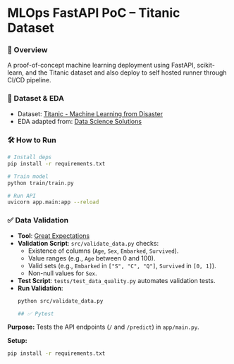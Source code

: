 # MLOps FastAPI PoC – Titanic Dataset

### 📌 Overview

A proof-of-concept machine learning deployment using FastAPI, scikit-learn, and the Titanic dataset and also deploy to self hosted runner through CI/CD pipeline.

<!-- ### Overall Architecture

![Model Architecture](images/main.drawio.svg) -->

### 🧪 Dataset & EDA

- Dataset: [Titanic - Machine Learning from Disaster](https://www.kaggle.com/c/titanic/data)
- EDA adapted from: [Data Science Solutions](https://www.kaggle.com/code/startupsci/titanic-data-science-solutions)

### 🛠 How to Run

```bash
# Install deps
pip install -r requirements.txt

# Train model
python train/train.py

# Run API
uvicorn app.main:app --reload
```
### ✅ Data Validation

- **Tool**: [Great Expectations](https://greatexpectations.io/)
- **Validation Script**: `src/validate_data.py` checks:
  - Existence of columns (`Age`, `Sex`, `Embarked`, `Survived`).
  - Value ranges (e.g., `Age` between 0 and 100).
  - Valid sets (e.g., `Embarked` in `["S", "C", "Q"]`, `Survived` in `[0, 1]`).
  - Non-null values for `Sex`.
- **Test Script**: `tests/test_data_quality.py` automates validation tests.
- **Run Validation**:
  ```bash
  python src/validate_data.py

  ## ✅ Pytest
**Purpose:** Tests the API endpoints (`/` and `/predict`) in `app/main.py`.

**Setup:**
```bash
pip install -r requirements.txt